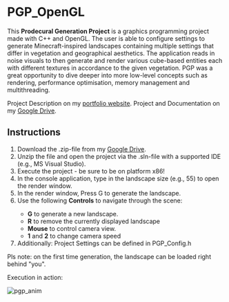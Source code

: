 # PGP_OpenGL
This <b>Prodecural Generation Project</b> is a graphics programming project made with C++ and OpenGL. The user is able to configure settings to generate Minecraft-inspired landscapes containing multiple settings that differ in vegetation and geographical aesthetics.
The application reads in noise visuals to then generate and render various cube-based entities each with different textures in accordance to the given vegetation. PGP was a great opportunity to dive deeper into more low-level concepts such as rendering, performance optimisation, memory management and multithreading.

Project Description on my <a href="https://michael-gebhart.com/projects/PGP.html">portfolio website</a>.
Project and Documentation on my <a href="https://drive.google.com/drive/folders/1D6GbXNsoCSvGSosJ7Im4Ap7GzGTJWdXM">Google Drive</a>.

## Instructions

<ol>
<li>Download the .zip-file from my <a href="https://drive.google.com/drive/folders/1D6GbXNsoCSvGSosJ7Im4Ap7GzGTJWdXM">Google Drive</a>.</li>
<li>Unzip the file and open the project via the .sln-file with a supported IDE (e.g., MS Visual Studio).</li>
<li>Execute the project - be sure to be on platform x86!</li>
<li>In the console application, type in the landscape size (e.g., 55) to open the render window.</li>
<li>In the render window, Press G to generate the landscape.</li>
<li>Use the following <b>Controls</b> to navigate through the scene:</li>
<ul>
  <li><b>G</b> to generate a new landscape.</li>
  <li><b>R</b> to remove the currently displayed landscape</li>
  <li><b>Mouse</b> to control camera view.</li>
  <li><b>1</b> and <b>2</b> to change camera speed</li>
</ul>
<li>Additionally: Project Settings can be defined in PGP_Config.h</li>
</ol>

Pls note: on the first time generation, the landscape can be loaded right behind "you".

Execution in action:

![pgp_anim](https://user-images.githubusercontent.com/45672199/198697520-18d20623-cddd-4916-8bb9-0985701497c3.gif)
